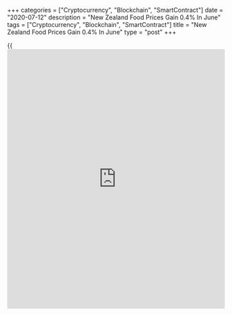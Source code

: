 +++
categories = ["Cryptocurrency", "Blockchain", "SmartContract"]
date = "2020-07-12"
description = "New Zealand Food Prices Gain 0.4% In June"
tags = ["Cryptocurrency", "Blockchain", "SmartContract"]
title = "New Zealand Food Prices Gain 0.4% In June"
type = "post"
+++

{{<iframe id="large-banner" src="https://www.bounty.group/#slide=4.0" width="100%" height="600" scrolling="no" style="border: 0px solid rgb(216, 221, 230); border-radius: 3px;">}}

Food prices in New Zealand were up a seasonally adjusted 0.4 percent on
month in June, Statistics New Zealand said on Monday.

Unadjusted prices rose 0.5 percent on month.

Individually, fruit and vegetable prices rose 3.9 percent (up 0.8
percent after seasonal adjustment), while meat, poultry, and fish prices
rose 0.9 percent, grocery food prices fell 0.5 percent (down 0.2 percent
after seasonal adjustment), non-alcoholic beverage prices fell 1.1
percent and restaurant meals and ready-to-eat food prices rose 0.4
percent.

On a yearly basis, food prices climbed 4.1 percent - accelerating from
2.9 percent in the previous month.

For comments and feedback [contact](https://www.playgroundfx.com/contact/): editorial@rtt[news](https://www.letsplayfx.com/blog/forex-news-website/).com

[Economic News][1]

 **What parts of the world are seeing the best (and worst) economic
performances lately? Click[here][2] to check out our [Econ Scorecard][2]
and find out! See up-to-the-moment [ranking](https://www.playgroundfx.com/blog/crypto-exchange-ranking/)s for the best and worst
performers in [GDP][3], [unemployment rate][4], [inflation][5] and much
more.**

   1. www.rtt[news](https://www.letsplayfx.com/blog/forex-news-website/).com/Content/EconomicNews.aspx
   2. www.rtt[news](https://www.letsplayfx.com/blog/forex-news-website/).com/economic-scorecard/world-rank/industrial-production/highest-performance.aspx
   3. www.rtt[news](https://www.letsplayfx.com/blog/forex-news-website/).com/economic-scorecard/world-rank/GDP/highest-performance.aspx
   4. www.rtt[news](https://www.letsplayfx.com/blog/forex-news-website/).com/economic-scorecard/world-rank/unemployment-rate/lowest-performance.aspx
   5. www.rtt[news](https://www.letsplayfx.com/blog/forex-news-website/).com/economic-scorecard/world-rank/CPI/highest-performance.aspx